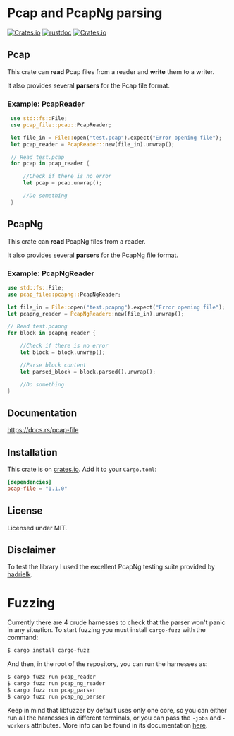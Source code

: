 # Pcap and PcapNg parsing

[![Crates.io](https://img.shields.io/crates/v/pcap-file.svg)](https://crates.io/crates/pcap-file)
[![rustdoc](https://img.shields.io/badge/Doc-pcap--file-green.svg)](https://docs.rs/pcap-file/)
[![Crates.io](https://img.shields.io/crates/l/pcap-file.svg)](https://github.com/courvoif/pcap-file/blob/master/LICENSE)


## Pcap
This crate can **read** Pcap files from a reader and **write** them to a writer.

It also provides several **parsers** for the Pcap file format.

### Example: PcapReader
```rust
 use std::fs::File;
 use pcap_file::pcap::PcapReader;

 let file_in = File::open("test.pcap").expect("Error opening file");
 let pcap_reader = PcapReader::new(file_in).unwrap();

 // Read test.pcap
 for pcap in pcap_reader {

     //Check if there is no error
     let pcap = pcap.unwrap();

     //Do something
 }
```


## PcapNg
This crate can **read** PcapNg files from a reader.

It also provides several **parsers** for the PcapNg file format.

### Example: PcapNgReader
```rust
use std::fs::File;
use pcap_file::pcapng::PcapNgReader;

let file_in = File::open("test.pcapng").expect("Error opening file");
let pcapng_reader = PcapNgReader::new(file_in).unwrap();

// Read test.pcapng
for block in pcapng_reader {

    //Check if there is no error
    let block = block.unwrap();

    //Parse block content
    let parsed_block = block.parsed().unwrap();

    //Do something
}
```


## Documentation

https://docs.rs/pcap-file


## Installation

This crate is on [crates.io](https://crates.io/crates/pcap-file).
Add it to your `Cargo.toml`:

```toml
[dependencies]
pcap-file = "1.1.0"
```


## License

Licensed under MIT.


## Disclaimer

To test the library I used the excellent PcapNg testing suite provided by [hadrielk](https://github.com/hadrielk/pcapng-test-generator). 


# Fuzzing
Currently there are 4 crude harnesses to check that the parser won't panic in any situation. To start fuzzing you must install `cargo-fuzz` with the command:
```bash
$ cargo install cargo-fuzz
```
And then, in the root of the repository, you can run the harnesses as:
```bash
$ cargo fuzz run pcap_reader
$ cargo fuzz run pcap_ng_reader
$ cargo fuzz run pcap_parser
$ cargo fuzz run pcap_ng_parser
```
Keep in mind that libfuzzer by default uses only one core, so you can either run all the harnesses in different terminals, or you can pass the `-jobs` and `-workers` attributes. More info can be found in its documentation [here](https://llvm.org/docs/LibFuzzer.html).